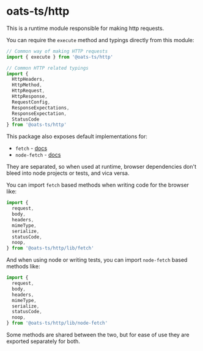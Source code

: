 # oats-ts/http

This is a runtime module responsible for making http requests.

You can require the `execute` method and typings directly from this module:

```ts
// Common way of making HTTP requests
import { execute } from '@oats-ts/http'

// Common HTTP related typings 
import {
  HttpHeaders,
  HttpMethod,
  HttpRequest,
  HttpResponse,
  RequestConfig,
  ResponseExpectations,
  ResponseExpectation,
  StatusCode
} from '@oats-ts/http'
```

This package also exposes default implementations for:
- `fetch` - [docs](https://developer.mozilla.org/en-US/docs/Web/API/Fetch_API/Using_Fetch)
- `node-fetch` - [docs](https://github.com/node-fetch/node-fetch)

They are separated, so when used at runtime, browser dependencies don't bleed into node projects or tests, and vica versa.

You can import `fetch` based methods when writing code for the browser like:

```ts
import {
  request, 
  body,
  headers,
  mimeType,
  serialize,
  statusCode,
  noop,
} from '@oats-ts/http/lib/fetch'
```

And when using node or writing tests, you can import `node-fetch` based methods like:

```ts
import {
  request, 
  body,
  headers,
  mimeType,
  serialize,
  statusCode,
  noop,
} from '@oats-ts/http/lib/node-fetch'
```

Some methods are shared between the two, but for ease of use they are exported separately for both.

